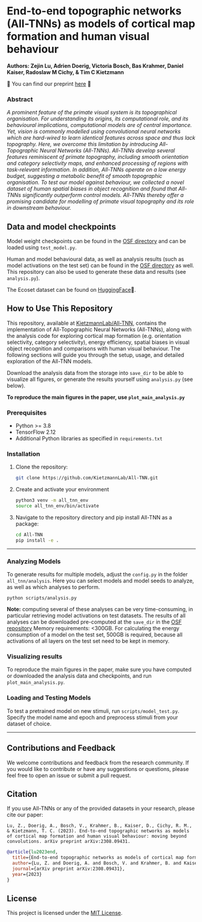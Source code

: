 # End-to-end topographic networks (All-TNNs) as models of cortical map formation and human visual behaviour
**Authors: Zejin Lu, Adrien Doerig, Victoria Bosch, Bas Krahmer, Daniel Kaiser, Radoslaw M Cichy, & Tim C Kietzmann**

🔗 You can find our preprint [here](https://arxiv.org/pdf/2308.09431) 🔗

### Abstract
*A prominent feature of the primate visual system is its topographical organisation. For understanding its origins, its computational role, and its behavioural implications, computational models are of central importance. Yet, vision is commonly modelled using convolutional neural networks which are hard-wired to learn identical features across space and thus lack topography. Here, we overcome this limitation by introducing All-Topographic Neural Networks (All-TNNs). All-TNNs develop several features reminiscent of primate topography, including smooth orientation and category selectivity maps, and enhanced processing of regions with task-relevant information. In addition, All-TNNs operate on a low energy budget, suggesting a metabolic benefit of smooth topographic organisation. To test our model against behaviour, we collected a novel dataset of human spatial biases in object recognition and found that All-TNNs significantly outperform control models. All-TNNs thereby offer a promising candidate for modelling of primate visual topography and its role in downstream behaviour.*

## Data and model checkpoints 
Model weight checkpoints can be found in the [OSF directory](https://osf.io/6m3g4/?) and can be loaded using `test_model.py`. 

Human and model behavioural data, as well as analysis results (such as model activations on the test set) can be found in the [OSF directory](https://osf.io/6m3g4/?view_only=2950b15542c84d7ca53a7312238a2980) as well. 
This repository can also be used to generate these data and results (see `analysis.py`). 

The Ecoset dataset can be found on [HuggingFace](https://huggingface.co/datasets/kietzmannlab/ecoset)🤗.


## How to Use This Repository

This repository, available at [KietzmannLab/All-TNN](https://github.com/KietzmannLab/All-TNN), contains the implementation of All-Topographic Neural Networks (All-TNNs), along with the analysis code for exploring cortical map formation (e.g. orientation selectivity, category selectivity), energy efficiency, spatial biases in visual object recognition and comparisons with human visual behaviour. The following sections will guide you through the setup, usage, and detailed exploration of the All-TNN models.

   Download the analysis data from the storage into `save_dir` to be able to visualize all figures, or generate the results yourself using `analysis.py` (see below). 

   **To reproduce the main figures in the paper, use `plot_main_analysis.py`** 

### Prerequisites

- Python >= 3.8
- TensorFlow 2.12
- Additional Python libraries as specified in `requirements.txt`

### Installation

1. Clone the repository:
   ```bash
   git clone https://github.com/KietzmannLab/All-TNN.git
   ```
2. Create and activate your environment
   ```bash
   python3 venv -m all_tnn_env
   source all_tnn_env/bin/activate
   ```
3. Navigate to the repository directory and pip install All-TNN as a package:
   ```bash
   cd All-TNN
   pip install -e .
   ```

---
### Analyzing Models

To generate results for multiple models, adjust the `config.py` in the folder `all_tnn/analysis`. Here you can select models and model seeds to analyze, as well as which analyses to perform. 

```shell
python scripts/analysis.py 
```

**Note:** computing several of these analyses can be very time-consuming, in particular retrieving model activations on test datasets. The results of all analyses can be downloaded pre-computed at the `save_dir` in the [OSF repository](https://osf.io/6m3g4/?view_only=2950b15542c84d7ca53a7312238a2980)
Memory requirements: <300GB. For calculating the energy consumption of a model on the test set, 500GB is required, because all activations of all layers on the test set need to be kept in memory. 
### Visualizing results
To reproduce the main figures in the paper, make sure you have computed or downloaded the analysis data and checkpoints, and run `plot_main_analysis.py`.

### Loading and Testing Models

To test a pretrained model on new stimuli, run `scripts/model_test.py`. 
Specify the model name and epoch and preprocess stimuli from your dataset of choice. 

---


## Contributions and Feedback

We welcome contributions and feedback from the research community. If you would like to contribute or have any suggestions or questions, please feel free to open an issue or submit a pull request.

## Citation

If you use All-TNNs or any of the provided datasets in your research, please cite our paper:
``` 
Lu, Z., Doerig, A., Bosch, V., Krahmer, B., Kaiser, D., Cichy, R. M., & Kietzmann, T. C. (2023). End-to-end topographic networks as models of cortical map formation and human visual behaviour: moving beyond convolutions. arXiv preprint arXiv:2308.09431.
```

```bibtex
@article{lu2023end,
  title={End-to-end topographic networks as models of cortical map formation and human visual behaviour: moving beyond convolutions},
  author={Lu, Z. and Doerig, A. and Bosch, V. and Krahmer, B. and Kaiser, D. and Cichy, R. M. and Kietzmann, T. C.},
  journal={arXiv preprint arXiv:2308.09431},
  year={2023}
}
```

## License

This project is licensed under the [MIT License](LICENSE).
